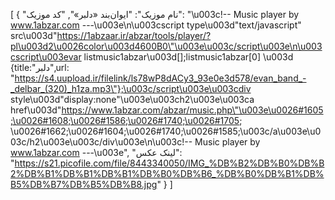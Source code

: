 [
  {
    "نام موزیک": "ایوان‌بند «دلبر»",
    "کد موزیک": "\u003c!-- Music player by www.1abzar.com ---\u003e\n\u003cscript type\u003d\"text/javascript\" src\u003d\"https://1abzaar.ir/abzar/tools/player/?pl\u003d2\u0026color\u003d4600B0\"\u003e\u003c/script\u003e\n\u003cscript\u003evar listmusic1abzar\u003d[];listmusic1abzar[0] \u003d {title:\"دلبر\",url: \"https://s4.uupload.ir/filelink/ls78wP8dACy3_93e0e3d578/evan_band_-_delbar_(320)_h1za.mp3\"};\u003c/script\u003e\u003cdiv style\u003d\"display:none\"\u003e\u003ch2\u003e\u003ca href\u003d\"https://www.1abzar.com/abzar/music.php\"\u003e\u0026#1605;\u0026#1608;\u0026#1586;\u0026#1740;\u0026#1705; \u0026#1662;\u0026#1604;\u0026#1740;\u0026#1585;\u003c/a\u003e\u003c/h2\u003e\u003c/div\u003e\n\u003c!-- Music player by www.1abzar.com ---\u003e",
    "لینک عکس": "https://s21.picofile.com/file/8443340050/IMG_%DB%B2%DB%B0%DB%B2%DB%B1%DB%B1%DB%B1%DB%B0%DB%B6_%DB%B0%DB%B1%DB%B5%DB%B7%DB%B5%DB%B8.jpg"
  }
]
